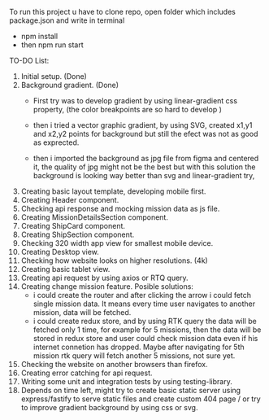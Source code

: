 To run this project u have to clone repo, open folder which includes package.json and write in terminal
- npm install
- then npm run start

TO-DO List:
1. Initial setup. (Done)
2. Background gradient. (Done)
    - First try was to develop gradient by using linear-gradient css property, (the color breakpoints are so hard to develop )

    - then i tried a vector graphic gradient, by using SVG, created x1,y1 and x2,y2 points for background but still the efect was not as good as exprected.

    - then i imported the background as jpg file from figma and centered it, the quality of jpg might not be the best but with this solution the background is looking way better than svg and linear-gradient try,
3. Creating basic layout template, developing mobile first.
4. Creating Header component.
5. Checking api response and mocking mission data as js file.
6. Creating MissionDetailsSection component.
7. Creating ShipCard component.
8. Creating ShipSection component.
9. Checking 320 width app view for smallest mobile device.
10. Creating Desktop view.
11. Checking how website looks on higher resolutions. (4k)
12. Creating basic tablet view.
13. Creating api request by using axios or RTQ query.
14. Creating change mission feature.
    Posible solutions:
    - i could create the router and after clicking the arrow i could fetch single mission data. It means every time user navigates to another mission, data will be fetched.
    - i could create redux store, and by using RTK query the data will be fetched only 1 time, for example for 5 missions, then the data will be stored in redux store and user could check mission data even if his internet connetion has dropped. Maybe after navigating for 5th mission rtk query will fetch another 5 missions, not sure yet.
15. Checking the website on another browsers than firefox.
16. Creating error catching for api request.
17. Writing some unit and integration tests by using testing-library.
18. Depends on time left, might try to create basic static server using express/fastify to serve static files and create custom 404 page / or try to improve gradient background by using css or svg.

